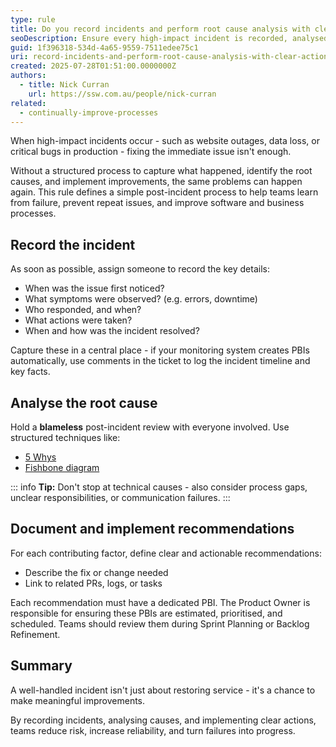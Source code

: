 ```yaml
---
type: rule
title: Do you record incidents and perform root cause analysis with clear actions?
seoDescription: Ensure every high-impact incident is recorded, analysed for root cause, and followed by clear, actionable recommendations to prevent recurrence.
guid: 1f396318-534d-4a65-9559-7511edee75c1
uri: record-incidents-and-perform-root-cause-analysis-with-clear-actions
created: 2025-07-28T01:51:00.0000000Z
authors:
  - title: Nick Curran
    url: https://ssw.com.au/people/nick-curran
related:
  - continually-improve-processes
---
```


When high-impact incidents occur - such as website outages, data loss, or critical bugs in production - fixing the immediate issue isn't enough.

Without a structured process to capture what happened, identify the root causes, and implement improvements, the same problems can happen again. This rule defines a simple post-incident process to help teams learn from failure, prevent repeat issues, and improve software and business processes.

## Record the incident

As soon as possible, assign someone to record the key details:

* When was the issue first noticed?
* What symptoms were observed? (e.g. errors, downtime)
* Who responded, and when?
* What actions were taken?
* When and how was the incident resolved?

Capture these in a central place - if your monitoring system creates PBIs automatically, use comments in the ticket to log the incident timeline and key facts.

## Analyse the root cause

Hold a **blameless** post-incident review with everyone involved. Use structured techniques like:

* [5 Whys](https://en.wikipedia.org/wiki/Five_whys)
* [Fishbone diagram](https://en.wikipedia.org/wiki/Ishikawa_diagram)

::: info
**Tip:** Don't stop at technical causes - also consider process gaps, unclear responsibilities, or communication failures.
:::

## Document and implement recommendations

For each contributing factor, define clear and actionable recommendations:

* Describe the fix or change needed
* Link to related PRs, logs, or tasks

Each recommendation must have a dedicated PBI. The Product Owner is responsible for ensuring these PBIs are estimated, prioritised, and scheduled. Teams should review them during Sprint Planning or Backlog Refinement.

## Summary

A well-handled incident isn't just about restoring service - it's a chance to make meaningful improvements.

By recording incidents, analysing causes, and implementing clear actions, teams reduce risk, increase reliability, and turn failures into progress.
